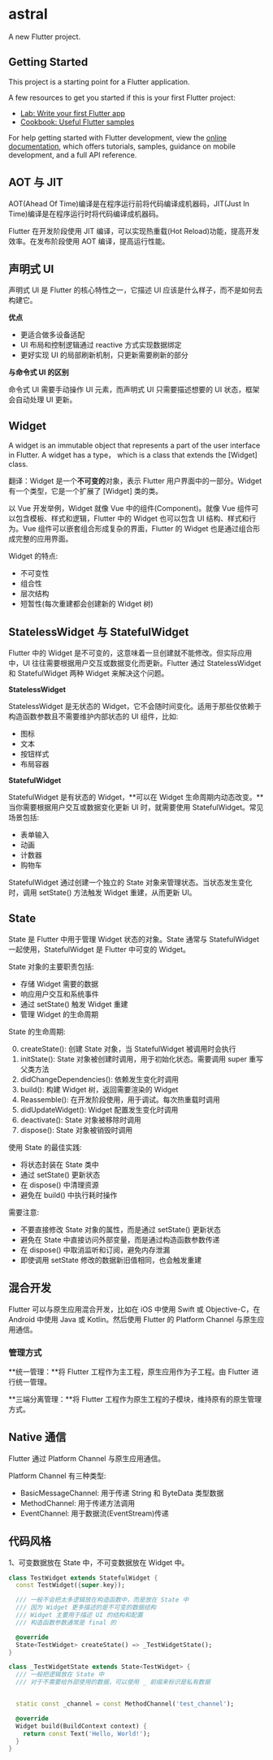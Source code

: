 # astral

A new Flutter project.

## Getting Started

This project is a starting point for a Flutter application.

A few resources to get you started if this is your first Flutter project:

- [Lab: Write your first Flutter app](https://docs.flutter.dev/get-started/codelab)
- [Cookbook: Useful Flutter samples](https://docs.flutter.dev/cookbook)

For help getting started with Flutter development, view the
[online documentation](https://docs.flutter.dev/), which offers tutorials,
samples, guidance on mobile development, and a full API reference.

## AOT 与 JIT

AOT(Ahead Of Time)编译是在程序运行前将代码编译成机器码，JIT(Just In Time)编译是在程序运行时将代码编译成机器码。

Flutter 在开发阶段使用 JIT 编译，可以实现热重载(Hot Reload)功能，提高开发效率。在发布阶段使用 AOT 编译，提高运行性能。

## 声明式 UI

声明式 UI 是 Flutter 的核心特性之一，它描述 UI 应该是什么样子，而不是如何去构建它。

**优点**

- 更适合做多设备适配
- UI 布局和控制逻辑通过 reactive 方式实现数据绑定
- 更好实现 UI 的局部刷新机制，只更新需要刷新的部分

**与命令式 UI 的区别**

命令式 UI 需要手动操作 UI 元素，而声明式 UI 只需要描述想要的 UI 状态，框架会自动处理 UI 更新。

## Widget

A widget is an immutable object that represents a part of the user interface in Flutter. A widget has a type， which is a class that extends the [Widget] class.

翻译：Widget 是一个**不可变的**对象，表示 Flutter 用户界面中的一部分。Widget 有一个类型，它是一个扩展了 [Widget] 类的类。

以 Vue 开发举例，Widget 就像 Vue 中的组件(Component)。就像 Vue 组件可以包含模板、样式和逻辑，Flutter 中的 Widget 也可以包含 UI 结构、样式和行为。Vue 组件可以嵌套组合形成复杂的界面，Flutter 的 Widget 也是通过组合形成完整的应用界面。

Widget 的特点:

- 不可变性
- 组合性
- 层次结构
- 短暂性(每次重建都会创建新的 Widget 树)

## StatelessWidget 与 StatefulWidget

Flutter 中的 Widget 是不可变的，这意味着一旦创建就不能修改。但实际应用中，UI 往往需要根据用户交互或数据变化而更新。Flutter 通过 StatelessWidget 和 StatefulWidget 两种 Widget 来解决这个问题。

**StatelessWidget**

StatelessWidget 是无状态的 Widget，它不会随时间变化。适用于那些仅依赖于构造函数参数且不需要维护内部状态的 UI 组件，比如:

- 图标
- 文本
- 按钮样式
- 布局容器

**StatefulWidget**

StatefulWidget 是有状态的 Widget，**可以在 Widget 生命周期内动态改变。**当你需要根据用户交互或数据变化更新 UI 时，就需要使用 StatefulWidget。常见场景包括:

- 表单输入
- 动画
- 计数器
- 购物车

StatefulWidget 通过创建一个独立的 State 对象来管理状态。当状态发生变化时，调用 setState() 方法触发 Widget 重建，从而更新 UI。

## State

State 是 Flutter 中用于管理 Widget 状态的对象。State 通常与 StatefulWidget 一起使用，StatefulWidget 是 Flutter 中可变的 Widget。

State 对象的主要职责包括:

- 存储 Widget 需要的数据
- 响应用户交互和系统事件
- 通过 setState() 触发 Widget 重建
- 管理 Widget 的生命周期

State 的生命周期:

0. createState(): 创建 State 对象，当 StatefulWidget 被调用时会执行
1. initState(): State 对象被创建时调用，用于初始化状态。需要调用 super 重写父类方法
2. didChangeDependencies(): 依赖发生变化时调用
3. build(): 构建 Widget 树，返回需要渲染的 Widget
4. Reassemble(): 在开发阶段使用，用于调试。每次热重载时调用
5. didUpdateWidget(): Widget 配置发生变化时调用
6. deactivate(): State 对象被移除时调用
7. dispose(): State 对象被销毁时调用

使用 State 的最佳实践:

- 将状态封装在 State 类中
- 通过 setState() 更新状态
- 在 dispose() 中清理资源
- 避免在 build() 中执行耗时操作

需要注意:

- 不要直接修改 State 对象的属性，而是通过 setState() 更新状态
- 避免在 State 中直接访问外部变量，而是通过构造函数参数传递
- 在 dispose() 中取消监听和订阅，避免内存泄漏
- 即使调用 setState 修改的数据新旧值相同，也会触发重建

## 混合开发

Flutter 可以与原生应用混合开发，比如在 iOS 中使用 Swift 或 Objective-C，在 Android 中使用 Java 或 Kotlin。然后使用 Flutter 的 Platform Channel 与原生应用通信。

### 管理方式

**统一管理：**将 Flutter 工程作为主工程，原生应用作为子工程。由 Flutter 进行统一管理。

**三端分离管理：**将 Flutter 工程作为原生工程的子模块，维持原有的原生管理方式。

## Native 通信

Flutter 通过 Platform Channel 与原生应用通信。

Platform Channel 有三种类型:

- BasicMessageChannel: 用于传递 String 和 ByteData 类型数据
- MethodChannel: 用于传递方法调用
- EventChannel: 用于数据流(EventStream)传递

## 代码风格

1、可变数据放在 State 中，不可变数据放在 Widget 中。

```dart
class TestWidget extends StatefulWidget {
  const TestWidget({super.key});

  /// 一般不会把太多逻辑放在构造函数中，而是放在 State 中
  /// 因为 Widget 更多描述的是不可变的数据结构
  /// Widget 主要用于描述 UI 的结构和配置
  /// 构造函数参数通常是 final 的

  @override
  State<TestWidget> createState() => _TestWidgetState();
}

class _TestWidgetState extends State<TestWidget> {
  /// 一般把逻辑放在 State 中
  /// 对于不需要给外部使用的数据，可以使用 _ 前缀来标识是私有数据


  static const _channel = const MethodChannel('test_channel');

  @override
  Widget build(BuildContext context) {
    return const Text('Hello, World!');
  }
}
```
